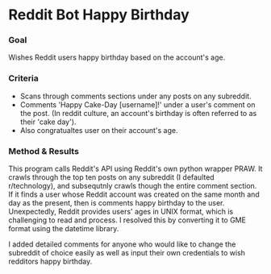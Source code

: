 # Reddit Bot Happy Birthday
### Goal
Wishes Reddit users happy birthday based on the account's age.

### Criteria
- Scans through comments sections under any posts on any subreddit. 
- Comments 'Happy Cake-Day [username]!' under a user's comment on the post. (In reddit culture, an account's birthday is often referred to as their 'cake day').
- Also congratualtes user on their account's age. 

### Method & Results
This program calls Reddit's API using Reddit's own python wrapper PRAW. It crawls through the top ten posts on any subreddit (I defaulted r/technology), and subsequtnly crawls though the entire comment section. If it finds a user whose Reddit account was created on the same month and day as the present, then is comments happy birthday to the user. Unexpectedly, Reddit provides users' ages in UNIX format, which is challenging to read and process. I resolved this by converting it to GME format using the datetime library.

I added detailed comments for anyone who would like to change the subreddit of choice easily as well as input their own credentials to wish redditors happy birthday. 
